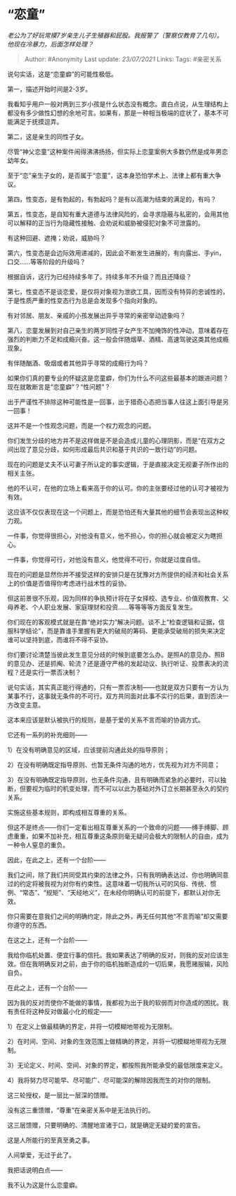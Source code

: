 # “恋童”
*老公为了好玩常摸7岁亲生儿子生殖器和屁股。我报警了（警察仅教育了几句）。他现在冷暴力，后面怎样处理？*

> Author: #Anonymity
> Last update: *23/07/2021* 
> Links:
> Tags:     #亲密关系



说句实话，这是“恋童癖”的可能性极低。

第一，描述开始时间是2-3岁。

我看知乎用户一般对两到三岁小孩是什么状态没有概念。直白点说，从生理结构上都没有多少做性幻想的余地可言。如果有，那是一种相当极端的症状了，基本不可能满足于抚摸逗弄。

第二，这是亲生的同性子女。

尽管“神父恋童”这种案件闹得沸沸扬扬，但实际上恋童案例大多数仍然是成年男恋幼年女。

至于“恋”亲生子女的，是否属于“恋童”，这本身恐怕学术上、法律上都有重大争议。

第四，性变态，是有勃起的，有勃起吗？是有以高潮为结束的满足的，有吗？

第五，性变态，是自知有重大道德与法律风险的，会寻求隐蔽与私密的，会用其他可以解释的正当行为隐藏性接触、会劝说和威胁被侵犯对象不可泄露的。

有这种回避、遮掩；劝说，威胁吗？

第六，性变态是会边际效用递减的，因此会不断发生进展的，有向露出、手yin，口交……等等阶段的升级吗？

根据自诉，这行为已经持续多年了。持续多年不升级？而且还降级？

第七，性变态不是谈恋爱，是仅将对象视为泄欲工具，因而没有特异的忠诚性的，于是性质严重的性变态行为总是会发现多个指向对象的。

有对邻居、朋友、亲戚的小孩发展出异乎寻常的亲密举动迹象吗？

第八，恋童发展到对自己亲生的两岁同性子女产生不加掩饰的性冲动，意味着存在强烈的判断力不足和成瘾兴奋。这一般会伴随烟草、酒精、高速驾驶这类其他成瘾现象。

有伴随酗酒、吸烟或者其他异乎寻常的成瘾行为吗？

如果你们真的要专业的怀疑这是恋童癖，你们为什么不问这些最基本的跟进问题？现在就敢断言是“恋童癖”？“性问题”？

出于严谨性不排除这种可能性是一回事，出于猎奇心态把当事人往这上面引导是另一回事！

  


这并不是一个性观念问题，而是一个权力观念的问题。

你们发生分歧的地方并不是这样做是不是会造成儿童的心理阴影，而是“在双方之间出现了意见分歧，如何形成最后共识和基于共识的一致行动”的问题。

现在的问题是丈夫不认可妻子所认定的事实逻辑，于是直接决定无视妻子所作出的相关主张。

他的不认可，在他的立场上看来高于你的认可。你的主张要经过他的认可才被视为有效。

这应该不仅仅表现在这一个问题上，而是恐怕还有大量其他的细节会表现出这种权力观。

一件事，你觉得很担心，对他没有意义，他不担心，你的担心就会被定义为瞎担心。

一件事，你觉得可行，对他没有意义，他觉得不可行，你就是过度自信。

现在的问题是显然你并不接受这样的安排只是在犹豫对方所提供的经济和社会关系上的价值是否值得你考虑进行战术性的妥协。

但这前景很不乐观，因为同样的争执预计将在子女择校、选专业、价值观教育、父母养老、个人职业发展、家庭理财和投资……等等等等方面反复发生。

你们现在的客观模式就是在靠“绝对实力”解决问题。谈不上“检查逻辑和证据，信服科学结论”，而是靠谁手里握有更大的破局的筹码、更能承受破局的损失来决定谁可以坚持到底，而谁将不得不妥协。

你们要讨论清楚当彼此发生意见分歧的时候到底要怎么办。是照A的意见办、照B的意见办、还是抓阄、轮流？还是遵守严格的发起动议、执行听证、投票表决的流程？还是实行一票否决制？

说句实话，其实真正能行得通的，只有一票否决制——也就是双方只要有一方认为某事不行，这事就无条件的不可行。双方共同面对此事不实行的后果，直到否决一方改变主意。

这本来应该是默认被执行的规则，是基于爱的关系不言而喻的协调方式。

它还有一系列的补充细则——

1）在没有明确意见的区域，应该提前沟通此处的指导原则；

2）在没有明确既定指导原则、也暂无条件沟通的地方，优先视为对方不同意；

3）在没有明确既定指导原则，也无条件沟通，且有明确而紧急的必要时，可以独断，但要视为临时的机变处理，而不可以以此为基础对外订立长期甚至永久的契约关系。

实施这些基本规则，即构成相互尊重的关系。

但这不是终点——你们一定看出相互尊重关系的一个致命的问题——缚手缚脚、顾虑重重，如果不加补充，相互尊重这条原则毫无疑问会极大的限制人的自由，成为一种令人窒息的重负。

  


因此，在此之上，还有一个台阶——

我们之间，除了我们共同受其约束的法律之外，只有我明确表达过、你也明确同意过的约定将被我视为对你有约束性。这意味着一切我所认可的风俗、传统、惯例、“常态”、“规矩”、“天经地义”，在未经你明确认可的前提下，都默认对你无效。

你只需要在意我们之间的明确约定，除此之外，再无任何其他“不言而喻”却又需要你遵守的东西。

  


在这之上，还有一个台阶——

我给你临机处置、便宜行事的信托。我如果表达了明确的反对，则我的反对应该生效。但在我明确反对之前，由于你的临机独断造成的一切后果，我愿赌服输，风险自负。

  


在此之上，还有一个台阶——

因为我的反对而使你不能做的事情，我都视为出于我的软弱而对你造成的困扰。我有责任将这种反对做最小化的规定——

1）在定义上做最精确的界定，并将一切模糊地带视为无限制。

2）在时间、空间、对象的生效范围上做精确的界定，并将一切模糊地带视为无限制。

3）无论定义、时间、空间、对象的界定，都按照我所能承受的最低限度来定义。

4）我将努力尽可能早、尽可能广、尽可能深的解除因我而生的对你的限制。

  


这三轮授权，是一层比一层深的馈赠。

没有这三重馈赠，“尊重”在亲密关系中是无法执行的。

这三层馈赠，只要明确的、清醒地宣诸于口，就是确定无疑的爱的宣告。

这是人所能行的至真至勇之事。

人间挚爱，无过于此了。

我把话说明白点——

我不认为这是什么恋童癖。




